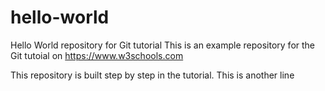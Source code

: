 # hello-world
Hello World repository for Git tutorial
This is an example repository for the Git tutoial on https://www.w3schools.com

This repository is built step by step in the tutorial.
This is another line
